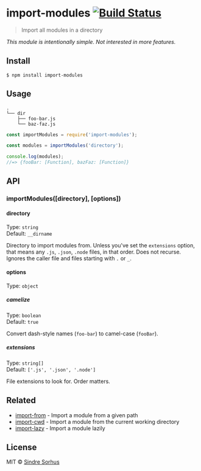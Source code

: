 # import-modules [![Build Status](https://travis-ci.org/sindresorhus/import-modules.svg?branch=master)](https://travis-ci.org/sindresorhus/import-modules)

> Import all modules in a directory

*This module is intentionally simple. Not interested in more features.*


## Install

```
$ npm install import-modules
```


## Usage

```
.
└── dir
    ├── foo-bar.js
    └── baz-faz.js
```

```js
const importModules = require('import-modules');

const modules = importModules('directory');

console.log(modules);
//=> {fooBar: [Function], bazFaz: [Function]}
```


## API

### importModules([directory], [options])

#### directory

Type: `string`<br>
Default: `__dirname`

Directory to import modules from. Unless you've set the `extensions` option, that means any `.js`, `.json`, `.node` files, in that order. Does not recurse. Ignores the caller file and files starting with `.` or `_`.

#### options

Type: `object`

##### camelize

Type: `boolean`<br>
Default: `true`

Convert dash-style names (`foo-bar`) to camel-case (`fooBar`).

##### extensions

Type: `string[]`<br>
Default: `['.js', '.json', '.node']`

File extensions to look for. Order matters.


## Related

- [import-from](https://github.com/sindresorhus/import-from) - Import a module from a given path
- [import-cwd](https://github.com/sindresorhus/import-cwd) - Import a module from the current working directory
- [import-lazy](https://github.com/sindresorhus/import-lazy) - Import a module lazily


## License

MIT © [Sindre Sorhus](https://sindresorhus.com)
